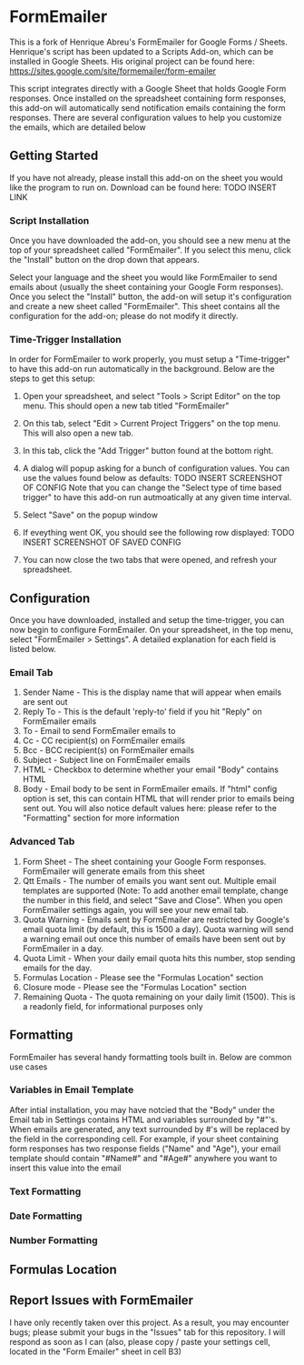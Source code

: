 # FormEmailer
This is a fork of Henrique Abreu's FormEmailer for Google Forms / Sheets. Henrique's script has been updated to a Scripts Add-on, which can be installed in Google Sheets. His original project can be found here:
https://sites.google.com/site/formemailer/form-emailer

This script integrates directly with a Google Sheet that holds Google Form responses. Once installed on the spreadsheet containing form responses, this add-on will automatically send notification emails containing the form responses. There are several configuration values to help you customize the emails, which are detailed below

## Getting Started
If you have not already, please install this add-on on the sheet you would like the program to run on. Download can be found here:
TODO INSERT LINK

### Script Installation
Once you have downloaded the add-on, you should see a new menu at the top of your spreadsheet called "FormEmailer". If you select this menu, click the "Install" button on the drop down that appears.

Select your language and the sheet you would like FormEmailer to send emails about (usually the sheet containing your Google Form responses). Once you select the "Install" button, the add-on will setup it's configuration and create a new sheet called "FormEmailer". This sheet contains all the configuration for the add-on; please do not modify it directly.

### Time-Trigger Installation
In order for FormEmailer to work properly, you must setup a "Time-trigger" to have this add-on run automatically in the background. Below are the steps to get this setup:

1. Open your spreadsheet, and select "Tools > Script Editor" on the top menu. This should open a new tab titled "FormEmailer"
2. On this tab, select "Edit > Current Project Triggers" on the top menu. This will also open a new tab.
3. In this tab, click the "Add Trigger" button found at the bottom right. 
4. A dialog will popup asking for a bunch of configuration values. You can use the values found below as defaults:
   TODO INSERT SCREENSHOT OF CONFIG 
   Note that you can change the "Select type of time based trigger" to have this add-on run autmoatically at any given time interval.

5. Select "Save" on the popup window
6. If eveything went OK, you should see the following row displayed:
   TODO INSERT SCREENSHOT OF SAVED CONFIG
   
7. You can now close the two tabs that were opened, and refresh your spreadsheet.
   
## Configuration
Once you have downloaded, installed and setup the time-trigger, you can now begin to configure FormEmailer. On your spreadsheet, in the top menu, select "FormEmailer > Settings". A detailed explanation for each field is listed below.

### Email Tab

  1. Sender Name - This is the display name that will appear when emails are sent out
  2. Reply To - This is the default 'reply-to' field if you hit "Reply" on FormEmailer emails
  3. To - Email to send FormEmailer emails to
  4. Cc - CC recipient(s) on FormEmailer emails
  5. Bcc - BCC recipient(s) on FormEmailer emails
  6. Subject - Subject line on FormEmailer emails
  7. HTML - Checkbox to determine whether your email "Body" contains HTML
  8. Body - Email body to be sent in FormEmailer emails. If "html" config option is set, this can contain HTML that will render prior to emails being sent out. You will also notice default values here: please refer to the "Formatting" section for more information 
  
### Advanced Tab
  
  1. Form Sheet - The sheet containing your Google Form responses. FormEmailer will generate emails from this sheet
  2. Qtt Emails - The number of emails you want sent out. Multiple email templates are supported (Note: To add another email template, change the number in this field, and select "Save and Close". When you open FormEmailer settings again, you will see your new email tab.
  3. Quota Warning - Emails sent by FormEmailer are restricted by Google's email quota limit (by default, this is 1500 a day). Quota warning will send a warning email out once this number of emails have been sent out by FormEmailer in a day.
  4. Quota Limit - When your daily email quota hits this number, stop sending emails for the day.
  5. Formulas Location - Please see the "Formulas Location" section
  6. Closure mode - Please see the "Formulas Location" section
  7. Remaining Quota - The quota remaining on your daily limit (1500). This is a readonly field, for informational purposes only
  
## Formatting
FormEmailer has several handy formatting tools built in. Below are common use cases

### Variables in Email Template
After intial installation, you may have notcied that the "Body" under the Email tab in Settings contains HTML and variables surrounded by "#"'s. When emails are generated, any text surrounded by #'s will be replaced by the field in the corresponding cell. For example, if your sheet containing form responses has two response fields ("Name" and "Age"), your email template should contain "#Name#" and "#Age#" anywhere you want to insert this value into the email

### Text Formatting

### Date Formatting

### Number Formatting


## Formulas Location

## Report Issues with FormEmailer
I have only recently taken over this project. As a result, you may encounter bugs; please submit your bugs in the "Issues" tab for this repository. I will respond as soon as I can (also, please copy / paste your settings cell, located in the "Form Emailer" sheet in cell B3)
